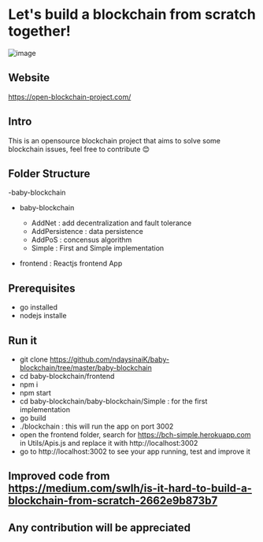 # Let's build a blockchain from scratch together!


![image](https://user-images.githubusercontent.com/74330893/152830124-38b35990-8839-474f-a5c8-eb4e0b687984.png)


## Website 

https://open-blockchain-project.com/ 

## Intro

This is an opensource blockchain project that aims to solve some blockchain issues, feel free to contribute 😊


## Folder Structure

-baby-blockchain

  - baby-blockchain
      - AddNet : add decentralization and fault tolerance 
      - AddPersistence : data persistence 
      - AddPoS : concensus algorithm
      - Simple : First and Simple implementation 

  - frontend : Reactjs frontend App

## Prerequisites

- go installed
- nodejs installe
 
## Run it

- git clone https://github.com/ndaysinaiK/baby-blockchain/tree/master/baby-blockchain
- cd baby-blockchain/frontend
- npm i
- npm start
- cd baby-blockchain/baby-blockchain/Simple : for the first implementation
- go build
- ./blockchain : this will run the app on port 3002
- open the frontend folder, search for https://bch-simple.herokuapp.com in Utils/Apis.js and replace it with http://localhost:3002
- go to http://localhost:3002 to see your app running, test and improve it


## Improved code from https://medium.com/swlh/is-it-hard-to-build-a-blockchain-from-scratch-2662e9b873b7

## Any contribution will be appreciated













